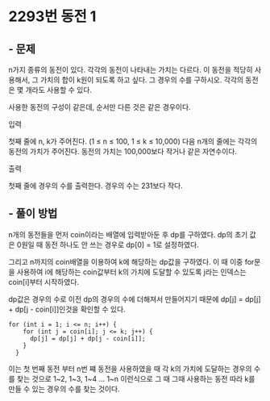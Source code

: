 # 2293번 동전 1

## - 문제
n가지 종류의 동전이 있다. 각각의 동전이 나타내는 가치는 다르다. 이 동전을 적당히 사용해서, 그 가치의 합이 k원이 되도록 하고 싶다. 그 경우의 수를 구하시오. 각각의 동전은 몇 개라도 사용할 수 있다.

사용한 동전의 구성이 같은데, 순서만 다른 것은 같은 경우이다.

입력

첫째 줄에 n, k가 주어진다. (1 ≤ n ≤ 100, 1 ≤ k ≤ 10,000) 다음 n개의 줄에는 각각의 동전의 가치가 주어진다. 동전의 가치는 100,000보다 작거나 같은 자연수이다.

출력

첫째 줄에 경우의 수를 출력한다. 경우의 수는 231보다 작다.
## - 풀이 방법
n개의 동전들을 먼저 coin이라는 배열에 입력받아둔 후 dp를 구하였다. dp의 초기 값은 0원일 때 동전 하나도 안 쓰는 경우로 dp[0] = 1로 설정하였다.

그리고 n까지의 coin배열을 이용하여 k에 해당하는 dp값을 구하였다. 이 때 이중 for문을 사용하여 i에 해당하는 coin값부터 k의 가치에 도달할 수 있도록 j라는 인덱스는 coin[i]부터 시작하였다. 

dp값은 경우의 수로 이전 dp의 경우의 수에 더해져서 만들어지기 때문에 dp[j] = dp[j] + dp[j - coin[i]]인것을 확인할 수 있다.

    for (int i = 1; i <= n; i++) {
        for (int j = coin[i]; j <= k; j++) {
          dp[j] = dp[j] + dp[j - coin[i]];
        }
      }
이는 첫 번째 동전 부터 n번 쨰 동전을 사용하였을 때 각 k의 가치에 도달하는 경우의 수를 찾는 것으로 1~2, 1~3, 1~4 ... 1~n 이런식으로 그 때 그때 사용하는 동전 따라 k를 만들 수 있는 경우의 수를 찾는 것이다.
